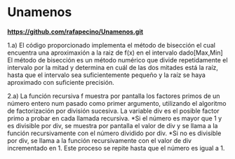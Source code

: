 # Unamenos
**https://github.com/rafapecino/Unamenos.git**  

1.a) El código proporcionado implementa el método de bisección
     el cual encuentra una aproximaxión a la raiz de f(x) en el intervalo dado[Max,Min]
     El método de bisección es un método numérico que divide repetidamente el intervalo por la mitad 
     y determina en cuál de las dos mitades está la raíz, hasta que el intervalo sea suficientemente pequeño
     y la raíz se haya aproximado con suficiente precisión.  
     
2.a) La función recursiva f muestra por pantalla los factores primos de un número entero num pasado como primer argumento,
     utilizando el algoritmo de factorización por división sucesiva. La variable div es el posible factor primo a probar en cada llamada recursiva.
     *Si el número es mayor que 1 y es divisible por div, se muestra por pantalla el valor de div y se llama a la función recursivamente con el número dividido por div.      *Si no es divisible por div, se llama a la función recursivamente con el valor de div incrementado en 1. 
      Este proceso se repite hasta que el número es igual a 1.
